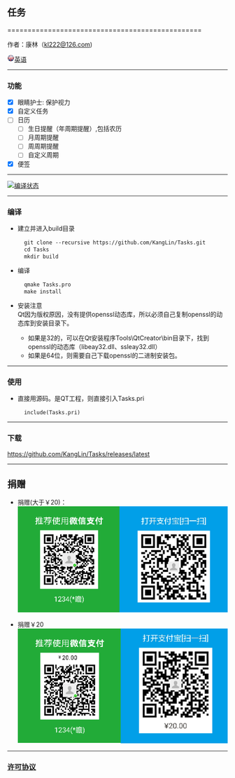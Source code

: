 ## 任务

================================================

作者：康林（kl222@126.com)

[<img src="Resource/Image/English.png" alt="英语" title="英语" width="16" height="16" />英语](README.md)

------------------------------------------------

### 功能

- [x]  眼睛护士: 保护视力
- [x]  自定义任务
- [ ]  日历
    - [ ] 生日提醒（年周期提醒）,包括农历
    - [ ] 月周期提醒
    - [ ] 周周期提醒
    - [ ] 自定义周期
- [x]  便签

------------------------------------------------

[![编译状态](https://ci.appveyor.com/api/projects/status/hw8wsnwinrnohhda/branch/master?svg=true)](https://ci.appveyor.com/project/KangLin/tasks/branch/master)

------------------------------------------------

### 编译
- 建立并进入build目录

        git clone --recursive https://github.com/KangLin/Tasks.git
        cd Tasks
        mkdir build

- 编译

        qmake Tasks.pro
        make install

- 安装注意  
Qt因为版权原因，没有提供openssl动态库，所以必须自己复制openssl的动态库到安装目录下。
    - 如果是32的，可以在Qt安装程序Tools\QtCreator\bin目录下，找到openssl的动态库（libeay32.dll、ssleay32.dll）
    - 如果是64位，则需要自己下载openssl的二进制安装包。
    
------------------------------------------------

### 使用
- 直接用源码。是QT工程，则直接引入Tasks.pri

        include(Tasks.pri)

------------------------------------------------

### 下载
https://github.com/KangLin/Tasks/releases/latest

------------------------------------------------

## 捐赠
- 捐赠(大于￥20)：  
![捐赠( 大于 ￥20 )](Src/Resource/image/Contribute.png "捐赠(大于￥20)")

- 捐赠￥20  
![捐赠￥20](Src/Resource/image/Contribute20.png "捐赠￥20")

------------------------------------------------

### [许可协议](License.md "License.md")
